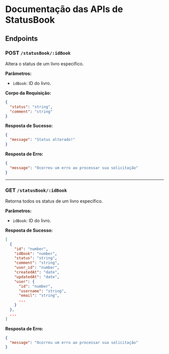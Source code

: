 # Documentação das APIs de StatusBook

## Endpoints

### POST `/statusBook/:idBook`

Altera o status de um livro específico.

**Parâmetros:**
- `idBook`: ID do livro.

**Corpo da Requisição:**
```json
{
  "status": "string",
  "comment": "string"
}
```

**Resposta de Sucesso:**
```json
{
  "message": "Status alterado!"
}
```

**Resposta de Erro:**
```json
{
  "message": "Ocorreu um erro ao processar sua solicitação"
}
```

---

### GET `/statusBook/:idBook`

Retorna todos os status de um livro específico.

**Parâmetros:**
- `idBook`: ID do livro.

**Resposta de Sucesso:**
```json
[
  {
    "id": "number",
    "idBook": "number",
    "status": "string",
    "comment": "string",
    "user_id": "number",
    "createdAt": "date",
    "updatedAt": "date",
    "user": {
      "id": "number",
      "username": "string",
      "email": "string",
      ...
    }
  },
  ...
]
```

**Resposta de Erro:**
```json
{
  "message": "Ocorreu um erro ao processar sua solicitação"
}
```
